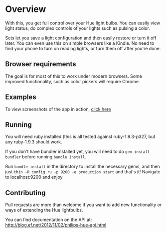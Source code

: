 Overview
===
With this, you get full control over your Hue light bulbs. You can easily view light status, do complex controls of your lights such as pulsing a color.

Sets let you save a light configuration and then easily restore or turn it off later. You can even use this on simple browsers like a Kindle. No need to find your phone to turn on reading lights, or turn them off after you're done.

Browser requirements
-
The goal is for most of this to work under modern browsers. Some improved functionality, such as color pickers will require Chrome.

Examples
-

To view screenshots of the app in action, [click here](https://github.com/zanker/hue-controller/blob/master/examples)

Running
-
You will need ruby installed (this is all tested against ruby-1.9.3-p327, but any ruby-1.9.3 should work.

If you don't have bundler installed yet, you will need to do `gem install bundler` before running `bundle install`.

Run `bundle install` in the directory to install the necessary gems, and then just `thin -R config.ru -p 9200 -e production start` and that's it! Navigate to localhost:9200 and enjoy

Contributing
-
Pull requests are more than welcome if you want to add new functionality or ways of extending the Hue lightbulbs.

You can find documentation on the API at: http://blog.ef.net/2012/11/02/philips-hue-api.html
